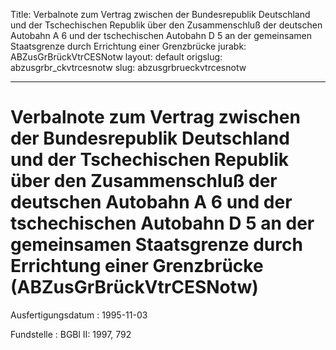 Title: Verbalnote zum Vertrag zwischen der Bundesrepublik Deutschland und der Tschechischen
  Republik über den Zusammenschluß der deutschen Autobahn A 6 und der tschechischen
  Autobahn D 5 an der gemeinsamen Staatsgrenze durch Errichtung einer Grenzbrücke
jurabk: ABZusGrBrückVtrCESNotw
layout: default
origslug: abzusgrbr_ckvtrcesnotw
slug: abzusgrbrueckvtrcesnotw

---

# Verbalnote zum Vertrag zwischen der Bundesrepublik Deutschland und der Tschechischen Republik über den Zusammenschluß der deutschen Autobahn A 6 und der tschechischen Autobahn D 5 an der gemeinsamen Staatsgrenze durch Errichtung einer Grenzbrücke (ABZusGrBrückVtrCESNotw)

Ausfertigungsdatum
:   1995-11-03

Fundstelle
:   BGBl II: 1997, 792

